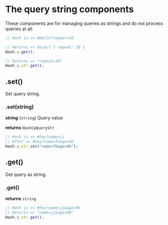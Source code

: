 # The query string components

These components are for managing queries as strings and do not process queries at all.

```javascript
// Hash is => #Hello?repeat=10

// Returns => Object { repeat: 10 }
Hash.q.get();

// Returns => "repeat=10"
Hash.q.str.get();
```

## .set()

Set query string.

### .set(string)

**string** (`string`) Query value

**returns** `HashCpQueryStr`

```javascript
// Hash is => #hey?name=jj
// After => #hey?name=f&age=90
Hash.q.str.set("name=f&age=90");
```

## .get()

Get query as string.

### .get()

**returns** `string`

```javascript
// Hash is => #hey?name=jj&age=90
// Returns => "name=jj&age=90"
Hash.q.str.get();
```

